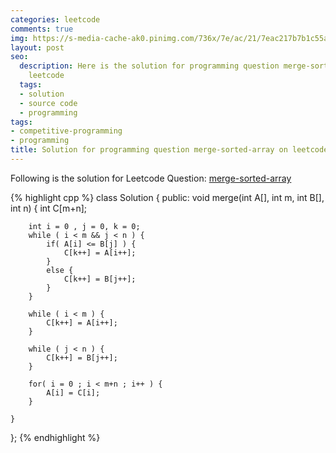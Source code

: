 ```yaml
---
categories: leetcode
comments: true
img: https://s-media-cache-ak0.pinimg.com/736x/7e/ac/21/7eac217b7b1c55ab7fd56758e4e181be.jpg
layout: post
seo:
  description: Here is the solution for programming question merge-sorted-array on
    leetcode
  tags:
  - solution
  - source code
  - programming
tags:
- competitive-programming
- programming
title: Solution for programming question merge-sorted-array on leetcode
---
```


Following is the solution for Leetcode Question: [merge-sorted-array](https://leetcode.com/problems/merge-sorted-array/)

{% highlight cpp %}
class Solution {
public:
    void merge(int A[], int m, int B[], int n) {
        int C[m+n];
        
        int i = 0 , j = 0, k = 0;
        while ( i < m && j < n ) {
            if( A[i] <= B[j] ) {
                C[k++] = A[i++];
            }
            else {
                C[k++] = B[j++];
            }
        }
        
        while ( i < m ) {
            C[k++] = A[i++];
        }
        
        while ( j < n ) {
            C[k++] = B[j++];
        }
        
        for( i = 0 ; i < m+n ; i++ ) {
            A[i] = C[i];
        }
        
    }
};
{% endhighlight %}